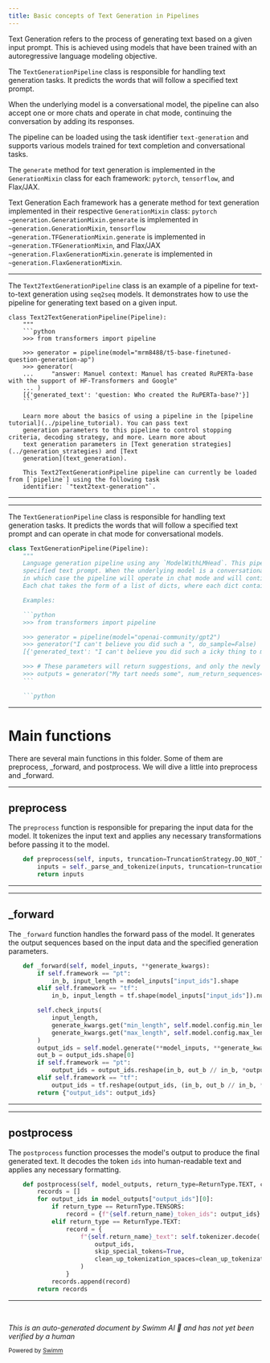 ```yaml
---
title: Basic concepts of Text Generation in Pipelines
---
```

Text Generation refers to the process of generating text based on a given input prompt. This is achieved using models that have been trained with an autoregressive language modeling objective.

The <SwmToken path="src/transformers/pipelines/text_generation.py" pos="38:2:2" line-data="class TextGenerationPipeline(Pipeline):">`TextGenerationPipeline`</SwmToken> class is responsible for handling text generation tasks. It predicts the words that will follow a specified text prompt.

When the underlying model is a conversational model, the pipeline can also accept one or more chats and operate in chat mode, continuing the conversation by adding its responses.

The pipeline can be loaded using the task identifier <SwmToken path="src/transformers/pipelines/text_generation.py" pos="73:3:5" line-data="    `&quot;text-generation&quot;`.">`text-generation`</SwmToken> and supports various models trained for text completion and conversational tasks.

The <SwmToken path="/src/transformers/pipelines/text2text_generation.py" pos="187:9:9" line-data="        output_ids = self.model.generate(**model_inputs, **generate_kwargs)">`generate`</SwmToken> method for text generation is implemented in the `GenerationMixin` class for each framework: <SwmToken path="/src/transformers/pipelines/text2text_generation.py" pos="229:9:9" line-data="    # use bart in pytorch">`pytorch`</SwmToken>, <SwmToken path="src/transformers/pipelines/text2text_generation.py" pos="10:3:3" line-data="    import tensorflow as tf">`tensorflow`</SwmToken>, and Flax/JAX.

Text Generation Each framework has a generate method for text generation implemented in their respective <SwmToken path="/src/transformers/pipelines/text2text_generation.py" pos="50:24:24" line-data="    documentation](https://huggingface.co/docs/transformers/en/main_classes/text_generation#transformers.generation.GenerationMixin.generate)">`GenerationMixin`</SwmToken> class: <SwmToken path="/src/transformers/pipelines/text2text_generation.py" pos="229:9:9" line-data="    # use bart in pytorch">`pytorch`</SwmToken> `~generation.GenerationMixin.generate` is implemented in `~generation.GenerationMixin`, <SwmToken path="src/transformers/pipelines/text2text_generation.py" pos="10:3:3" line-data="    import tensorflow as tf">`tensorflow`</SwmToken> `~generation.TFGenerationMixin.generate` is implemented in `~generation.TFGenerationMixin`, and Flax/JAX `~generation.FlaxGenerationMixin.generate` is implemented in `~generation.FlaxGenerationMixin`.

<SwmSnippet path="src/transformers/pipelines/text2text_generation.py" line="26">

---

The <SwmToken path="src/transformers/pipelines/text2text_generation.py" pos="26:2:2" line-data="class Text2TextGenerationPipeline(Pipeline):">`Text2TextGenerationPipeline`</SwmToken> class is an example of a pipeline for text-to-text generation using `seq2seq` models. It demonstrates how to use the pipeline for generating text based on a given input.

````
class Text2TextGenerationPipeline(Pipeline):
    """
    ```python
    >>> from transformers import pipeline

    >>> generator = pipeline(model="mrm8488/t5-base-finetuned-question-generation-ap")
    >>> generator(
    ...     "answer: Manuel context: Manuel has created RuPERTa-base with the support of HF-Transformers and Google"
    ... )
    [{'generated_text': 'question: Who created the RuPERTa-base?'}]
    ```

    Learn more about the basics of using a pipeline in the [pipeline tutorial](../pipeline_tutorial). You can pass text
    generation parameters to this pipeline to control stopping criteria, decoding strategy, and more. Learn more about
    text generation parameters in [Text generation strategies](../generation_strategies) and [Text
    generation](text_generation).

    This Text2TextGenerationPipeline pipeline can currently be loaded from [`pipeline`] using the following task
    identifier: `"text2text-generation"`.
````

---

</SwmSnippet>

<SwmSnippet path="/src/transformers/pipelines/text_generation.py" line="38">

---

The <SwmToken path="src/transformers/pipelines/text_generation.py" pos="38:2:2" line-data="class TextGenerationPipeline(Pipeline):">`TextGenerationPipeline`</SwmToken> class is responsible for handling text generation tasks. It predicts the words that will follow a specified text prompt and can operate in chat mode for conversational models.

````python
class TextGenerationPipeline(Pipeline):
    """
    Language generation pipeline using any `ModelWithLMHead`. This pipeline predicts the words that will follow a
    specified text prompt. When the underlying model is a conversational model, it can also accept one or more chats,
    in which case the pipeline will operate in chat mode and will continue the chat(s) by adding its response(s).
    Each chat takes the form of a list of dicts, where each dict contains "role" and "content" keys.

    Examples:

    ```python
    >>> from transformers import pipeline

    >>> generator = pipeline(model="openai-community/gpt2")
    >>> generator("I can't believe you did such a ", do_sample=False)
    [{'generated_text': "I can't believe you did such a icky thing to me. I'm so sorry. I'm so sorry. I'm so sorry. I'm so sorry. I'm so sorry. I'm so sorry. I'm so sorry. I"}]

    >>> # These parameters will return suggestions, and only the newly created text making it easier for prompting suggestions.
    >>> outputs = generator("My tart needs some", num_return_sequences=4, return_full_text=False)
    ```

    ```python
````

---

</SwmSnippet>

# Main functions

There are several main functions in this folder. Some of them are preprocess, \_forward, and postprocess. We will dive a little into preprocess and \_forward.

<SwmSnippet path="/src/transformers/pipelines/text2text_generation.py" line="172">

---

## preprocess

The <SwmToken path="/src/transformers/pipelines/text2text_generation.py" pos="172:3:3" line-data="    def preprocess(self, inputs, truncation=TruncationStrategy.DO_NOT_TRUNCATE, **kwargs):">`preprocess`</SwmToken> function is responsible for preparing the input data for the model. It tokenizes the input text and applies any necessary transformations before passing it to the model.

```python
    def preprocess(self, inputs, truncation=TruncationStrategy.DO_NOT_TRUNCATE, **kwargs):
        inputs = self._parse_and_tokenize(inputs, truncation=truncation, **kwargs)
        return inputs
```

---

</SwmSnippet>

<SwmSnippet path="/src/transformers/pipelines/text2text_generation.py" line="176">

---

## \_forward

The <SwmToken path="/src/transformers/pipelines/text2text_generation.py" pos="176:3:3" line-data="    def _forward(self, model_inputs, **generate_kwargs):">`_forward`</SwmToken> function handles the forward pass of the model. It generates the output sequences based on the input data and the specified generation parameters.

```python
    def _forward(self, model_inputs, **generate_kwargs):
        if self.framework == "pt":
            in_b, input_length = model_inputs["input_ids"].shape
        elif self.framework == "tf":
            in_b, input_length = tf.shape(model_inputs["input_ids"]).numpy()

        self.check_inputs(
            input_length,
            generate_kwargs.get("min_length", self.model.config.min_length),
            generate_kwargs.get("max_length", self.model.config.max_length),
        )
        output_ids = self.model.generate(**model_inputs, **generate_kwargs)
        out_b = output_ids.shape[0]
        if self.framework == "pt":
            output_ids = output_ids.reshape(in_b, out_b // in_b, *output_ids.shape[1:])
        elif self.framework == "tf":
            output_ids = tf.reshape(output_ids, (in_b, out_b // in_b, *output_ids.shape[1:]))
        return {"output_ids": output_ids}
```

---

</SwmSnippet>

<SwmSnippet path="/src/transformers/pipelines/text2text_generation.py" line="195">

---

## postprocess

The <SwmToken path="/src/transformers/pipelines/text2text_generation.py" pos="195:3:3" line-data="    def postprocess(self, model_outputs, return_type=ReturnType.TEXT, clean_up_tokenization_spaces=False):">`postprocess`</SwmToken> function processes the model's output to produce the final generated text. It decodes the token <SwmToken path="/src/transformers/pipelines/text2text_generation.py" pos="160:1:1" line-data="              ids of the generated text.">`ids`</SwmToken> into human-readable text and applies any necessary formatting.

```python
    def postprocess(self, model_outputs, return_type=ReturnType.TEXT, clean_up_tokenization_spaces=False):
        records = []
        for output_ids in model_outputs["output_ids"][0]:
            if return_type == ReturnType.TENSORS:
                record = {f"{self.return_name}_token_ids": output_ids}
            elif return_type == ReturnType.TEXT:
                record = {
                    f"{self.return_name}_text": self.tokenizer.decode(
                        output_ids,
                        skip_special_tokens=True,
                        clean_up_tokenization_spaces=clean_up_tokenization_spaces,
                    )
                }
            records.append(record)
        return records
```

---

</SwmSnippet>

&nbsp;

*This is an auto-generated document by Swimm AI 🌊 and has not yet been verified by a human*

<SwmMeta version="3.0.0" repo-id="Z2l0aHViJTNBJTNBdHJhbnNmb3JtZXJzJTNBJTNBc2h1anV1dQ==" repo-name="transformers" doc-type="overview"><sup>Powered by [Swimm](https://app.swimm.io/)</sup></SwmMeta>
